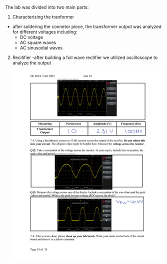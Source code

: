 The lab was divided into two main parts:

1. Characterizing the tranformer
  - after soldering the connetor piece, the transformer output was analyzed for different voltages including:
    - DC voltage
    - AC square waves
    - AC sinusodial waves

2. Recitifier
  -after building a full wave rectifier we utilized oscilloscope to analyze the output
![Circuit Diagram](full_wave_rectifier.png)
